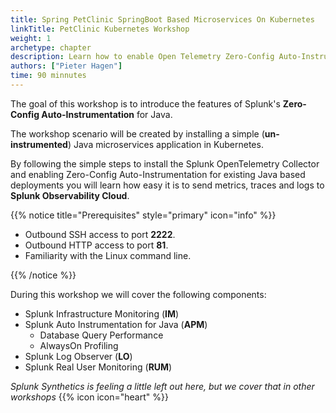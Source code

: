 ```yaml
---
title: Spring PetClinic SpringBoot Based Microservices On Kubernetes
linkTitle: PetClinic Kubernetes Workshop
weight: 1
archetype: chapter
description: Learn how to enable Open Telemetry Zero-Config Auto-Instrumention for your Java-based application running in Kubernetes. Experience real-time monitoring to help you maximize application behavior with end-to-end visibility.
authors: ["Pieter Hagen"]
time: 90 minnutes
---
```


The goal of this workshop is to introduce the features of Splunk's **Zero-Config Auto-Instrumentation** for Java.

The workshop scenario will be created by installing a simple (**un-instrumented**) Java microservices application in Kubernetes.

By following the simple steps to install the Splunk OpenTelemetry Collector and enabling Zero-Config Auto-Instrumentation for existing Java based deployments you will learn how easy it is to send metrics, traces and logs to **Splunk Observability Cloud**.

{{% notice title="Prerequisites" style="primary" icon="info" %}}

* Outbound SSH access to port **2222**.
* Outbound HTTP access to port **81**.
* Familiarity with the Linux command line.

{{% /notice %}}

During this workshop we will cover the following components:

* Splunk Infrastructure Monitoring (**IM**)
* Splunk Auto Instrumentation for Java (**APM**)
  * Database Query Performance
  * AlwaysOn Profiling
* Splunk Log Observer (**LO**)
* Splunk Real User Monitoring (**RUM**)

_Splunk Synthetics is feeling a little left out here, but we cover that in other workshops_ {{% icon icon="heart" %}}
